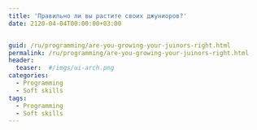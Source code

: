 ```yaml
---
title: 'Правильно ли вы растите своих джуниоров?'
date: 2120-04-04T00:00:00+03:00


guid: /ru/programming/are-you-growing-your-juinors-right.html
permalink: /ru/programming/are-you-growing-your-juinors-right.html
header:
  teaser:  #/imgs/ui-arch.png
categories:
  - Programming
  - Soft skills
tags:
  - Programming
  - Soft skills
---
```


